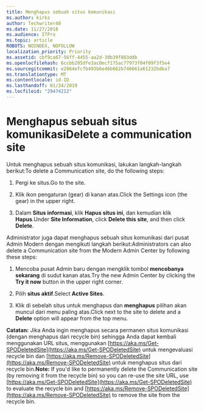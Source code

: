 ```yaml
---
title: Menghapus sebuah situs komunikasi
ms.author: kirks
author: Techwriter40
ms.date: 11/27/2018
ms.audience: ITPro
ms.topic: article
ROBOTS: NOINDEX, NOFOLLOW
localization_priority: Priority
ms.assetid: cbf9ca67-56ff-4455-aa2d-30b39f883ddb
ms.openlocfilehash: 6ccbb205dfe3ac0ecf175ac77973f04f09f3f5e4
ms.sourcegitcommit: e2864efcfb493b6e46b662b746661a61232bdba7
ms.translationtype: MT
ms.contentlocale: id-ID
ms.lasthandoff: 01/24/2019
ms.locfileid: "29474212"
---
```

# <a name="delete-a-communication-site"></a><span data-ttu-id="868c5-102">Menghapus sebuah situs komunikasi</span><span class="sxs-lookup"><span data-stu-id="868c5-102">Delete a communication site</span></span>

<span data-ttu-id="868c5-103">Untuk menghapus sebuah situs komunikasi, lakukan langkah-langkah berikut:</span><span class="sxs-lookup"><span data-stu-id="868c5-103">To delete a Communication site, do the following steps:</span></span> 
  
1. <span data-ttu-id="868c5-104">Pergi ke situs.</span><span class="sxs-lookup"><span data-stu-id="868c5-104">Go to the site.</span></span> 
  
2. <span data-ttu-id="868c5-105">Klik ikon pengaturan (gear) di kanan atas.</span><span class="sxs-lookup"><span data-stu-id="868c5-105">Click the Settings icon (the gear) in the upper right.</span></span> 
  
3. <span data-ttu-id="868c5-106">Dalam **Situs informasi**, klik **Hapus situs ini**, dan kemudian klik **Hapus**.</span><span class="sxs-lookup"><span data-stu-id="868c5-106">Under **Site Information**, click **Delete this site**, and then click **Delete**.</span></span> 
  
<span data-ttu-id="868c5-107">Administrator juga dapat menghapus sebuah situs komunikasi dari pusat Admin Modern dengan mengikuti langkah berikut:</span><span class="sxs-lookup"><span data-stu-id="868c5-107">Administrators can also delete a Communication site from the Modern Admin Center by following these steps:</span></span> 
  
1. <span data-ttu-id="868c5-108">Mencoba pusat Admin baru dengan mengklik tombol **mencobanya sekarang** di sudut kanan atas.</span><span class="sxs-lookup"><span data-stu-id="868c5-108">Try the new Admin Center by clicking the **Try it now** button in the upper right corner.</span></span> 
  
2. <span data-ttu-id="868c5-109">Pilih **situs aktif**.</span><span class="sxs-lookup"><span data-stu-id="868c5-109">Select **Active Sites**.</span></span> 
  
3. <span data-ttu-id="868c5-110">Klik di sebelah situs untuk menghapus dan **menghapus** pilihan akan muncul dari menu paling atas.</span><span class="sxs-lookup"><span data-stu-id="868c5-110">Click next to the site to delete and a **Delete** option will appear from the top menu.</span></span> 
  
 <span data-ttu-id="868c5-111">**Catatan:** Jika Anda ingin menghapus secara permanen situs komunikasi (dengan menghapus dari recycle bin) sehingga Anda dapat kembali menggunakan URL situs, menggunakan [https://aka.ms/Get-SPODeletedSite](https://aka.ms/Get-SPODeletedSite) untuk mengevaluasi recycle bin dan [https://aka.ms/Remove-SPODeletedSite](https://aka.ms/Remove-SPODeletedSite) untuk menghapus situs dari recycle bin.</span><span class="sxs-lookup"><span data-stu-id="868c5-111">**Note:** If you'd like to permanently delete the Communication site (by removing it from the recycle bin) so you can re-use the site URL, use [https://aka.ms/Get-SPODeletedSite](https://aka.ms/Get-SPODeletedSite) to evaluate the recycle bin and [https://aka.ms/Remove-SPODeletedSite](https://aka.ms/Remove-SPODeletedSite) to remove the site from the recycle bin.</span></span> 
  

